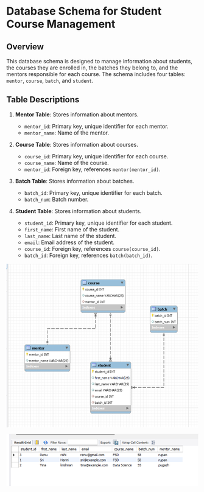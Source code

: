 # Database Schema for Student Course Management

## Overview

This database schema is designed to manage information about students, the courses they are enrolled in, the batches they belong to, and the mentors responsible for each course. The schema includes four tables: `mentor`, `course`, `batch`, and `student`.

## Table Descriptions

1. **Mentor Table**: Stores information about mentors.
    - `mentor_id`: Primary key, unique identifier for each mentor.
    - `mentor_name`: Name of the mentor.

2. **Course Table**: Stores information about courses.
    - `course_id`: Primary key, unique identifier for each course.
    - `course_name`: Name of the course.
    - `mentor_id`: Foreign key, references `mentor(mentor_id)`.

3. **Batch Table**: Stores information about batches.
    - `batch_id`: Primary key, unique identifier for each batch.
    - `batch_num`: Batch number.

4. **Student Table**: Stores information about students.
    - `student_id`: Primary key, unique identifier for each student.
    - `first_name`: First name of the student.
    - `last_name`: Last name of the student.
    - `email`: Email address of the student.
    - `course_id`: Foreign key, references `course(course_id)`.
    - `batch_id`: Foreign key, references `batch(batch_id)`.


![EER-diagram](EER-Diagram.png)

![table](table.png)